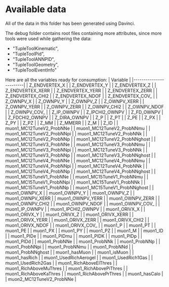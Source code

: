 # Available data

All of the data in this folder has been generated using Davinci.


The debug folder contains root files containing more attributes, since more tools were used while gathering the data:

- "TupleToolKinematic",
- "TupleToolPid",
- "TupleToolANNPID",
- "TupleToolGeometry",
- "TupleToolEventInfo"

Here are all the variables ready for consumption:
| Variable               |
|------------------------|
| Z_ENDVERTEX_X          |
| Z_ENDVERTEX_Y          |
| Z_ENDVERTEX_Z          |
| Z_ENDVERTEX_XERR       |
| Z_ENDVERTEX_YERR       |
| Z_ENDVERTEX_ZERR       |
| Z_ENDVERTEX_CHI2       |
| Z_ENDVERTEX_NDOF       |
| Z_ENDVERTEX_COV_       |
| Z_OWNPV_X              |
| Z_OWNPV_Y              |
| Z_OWNPV_Z              |
| Z_OWNPV_XERR           |
| Z_OWNPV_YERR           |
| Z_OWNPV_ZERR           |
| Z_OWNPV_CHI2           |
| Z_OWNPV_NDOF           |
| Z_OWNPV_COV_           |
| Z_IP_OWNPV             |
| Z_IPCHI2_OWNPV         |
| Z_FD_OWNPV             |
| Z_FDCHI2_OWNPV         |
| Z_DIRA_OWNPV           |
| Z_P                    |
| Z_PT                   |
| Z_PE                   |
| Z_PX                   |
| Z_PY                   |
| Z_PZ                   |
| Z_MM                   |
| Z_MMERR                |
| Z_M                    |
| Z_ID                   |
| muon1_MC12TuneV2_ProbNNe |
| muon1_MC12TuneV2_ProbNNmu |
| muon1_MC12TuneV2_ProbNNpi |
| muon1_MC12TuneV2_ProbNNk |
| muon1_MC12TuneV2_ProbNNp |
| muon1_MC12TuneV2_ProbNNghost |
| muon1_MC12TuneV3_ProbNNe |
| muon1_MC12TuneV3_ProbNNmu |
| muon1_MC12TuneV3_ProbNNpi |
| muon1_MC12TuneV3_ProbNNk |
| muon1_MC12TuneV3_ProbNNp |
| muon1_MC12TuneV3_ProbNNghost |
| muon1_MC12TuneV4_ProbNNe |
| muon1_MC12TuneV4_ProbNNmu |
| muon1_MC12TuneV4_ProbNNpi |
| muon1_MC12TuneV4_ProbNNk |
| muon1_MC12TuneV4_ProbNNp |
| muon1_MC12TuneV4_ProbNNghost |
| muon1_MC15TuneV1_ProbNNe |
| muon1_MC15TuneV1_ProbNNmu |
| muon1_MC15TuneV1_ProbNNpi |
| muon1_MC15TuneV1_ProbNNk |
| muon1_MC15TuneV1_ProbNNp |
| muon1_MC15TuneV1_ProbNNghost |
| muon1_OWNPV_X          |
| muon1_OWNPV_Y          |
| muon1_OWNPV_Z          |
| muon1_OWNPV_XERR       |
| muon1_OWNPV_YERR       |
| muon1_OWNPV_ZERR       |
| muon1_OWNPV_CHI2       |
| muon1_OWNPV_NDOF       |
| muon1_OWNPV_COV_       |
| muon1_IP_OWNPV         |
| muon1_IPCHI2_OWNPV     |
| muon1_ORIVX_X          |
| muon1_ORIVX_Y          |
| muon1_ORIVX_Z          |
| muon1_ORIVX_XERR       |
| muon1_ORIVX_YERR       |
| muon1_ORIVX_ZERR       |
| muon1_ORIVX_CHI2       |
| muon1_ORIVX_NDOF       |
| muon1_ORIVX_COV_       |
| muon1_P                |
| muon1_PT               |
| muon1_PE               |
| muon1_PX               |
| muon1_PY               |
| muon1_PZ               |
| muon1_M                |
| muon1_ID               |
| muon1_PIDe             |
| muon1_PIDmu            |
| muon1_PIDK             |
| muon1_PIDp             |
| muon1_PIDd             |
| muon1_ProbNNe          |
| muon1_ProbNNk          |
| muon1_ProbNNp          |
| muon1_ProbNNpi         |
| muon1_ProbNNmu         |
| muon1_ProbNNd          |
| muon1_ProbNNghost      |
| muon1_hasMuon          |
| muon1_isMuon           |
| muon1_hasRich          |
| muon1_UsedRichAerogel  |
| muon1_UsedRich1Gas     |
| muon1_UsedRich2Gas     |
| muon1_RichAboveElThres |
| muon1_RichAboveMuThres |
| muon1_RichAbovePiThres |
| muon1_RichAboveKaThres |
| muon1_RichAbovePrThres |
| muon1_hasCalo          |
| muon2_MC12TuneV2_ProbNNe |
